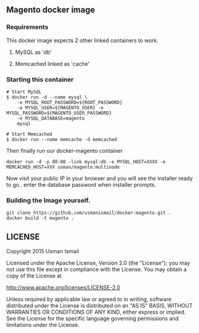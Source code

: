 ## Magento docker image 

### Requirements
This docker image expects 2 other linked containers to work.

1. MySQL as 'db'

2. Memcached linked as 'cache'

### Starting this container


```
# Start MySQL
$ docker run -d --name mysql \
    -e MYSQL_ROOT_PASSWORD=${ROOT_PASSWORD} 
    -e MYSQL_USER=${MAGENTO_USER} -e MYSQL_PASSWORD=${MAGENTO_USER_PASSWORD} 
    -e MYSQL_DATABASE=magento 
    mysql
```

```
# Start Memcached
$ docker run --name memcache -d memcached
```

Then finally run our docker-magento container

```
docker run -d -p 80:80 -link mysql:db -e MYSQL_HOST=XXXX -e MEMCACHED_HOST=XXX usman/magento:multinode
```

Now visit your public IP in your browser and you will see the installer ready to go.. enter the database password when installer prompts.


### Building the Image yourself.

```
git clone https://github.com/usmanismail/docker-magento.git .
docker build -t magento .
```

## LICENSE

Copyright 2015 Usman Ismail

Licensed under the Apache License, Version 2.0 (the "License");
you may not use this file except in compliance with the License.
You may obtain a copy of the License at

  http://www.apache.org/licenses/LICENSE-2.0

Unless required by applicable law or agreed to in writing, software
distributed under the License is distributed on an "AS IS" BASIS,
WITHOUT WARRANTIES OR CONDITIONS OF ANY KIND, either express or implied.
See the License for the specific language governing permissions and
limitations under the License.    
